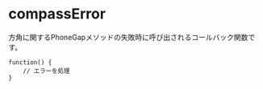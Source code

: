 compassError
============

方角に関するPhoneGapメソッドの失敗時に呼び出されるコールバック関数です。

    function() {
        // エラーを処理
    }

